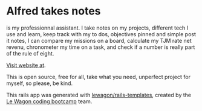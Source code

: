 # Alfred takes notes

is my professionnal assistant. I take notes on my projects, different tech I use and learn, keep track with my to dos, objectives pinned and simple post it notes, I can compare my missions on a board, calculate my TJM rate net revenu, chronometer my time on a task, and check if a number is really part of the rule of eight.

[Visit website at](https://alfred-takes-notes.herokuapp.com/).

This is open source, free for all, take what you need, unperfect project for myself, so please, be kind.

This rails app was generated with [lewagon/rails-templates](https://github.com/lewagon/rails-templates), created by the [Le Wagon coding bootcamp](https://www.lewagon.com) team.


